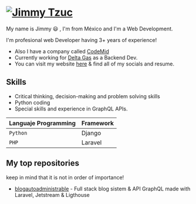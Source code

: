 [![Jimmy Tzuc](https://jimmytzuc.com/assets/img/favicon.png)](https://jimmytzuc.com )
=============
My name is Jimmy 😃 , I'm from México and I'm a Web Development.

I'm profesional web Developer having 3+ years of experience!

* Also I have a company called [CodeMid](https://codemid.mx/) 
* Currently working for [Delta Gas](https://deltagas.com.mx/) as a Backend Dev.
* You can visit my website [here](https://jimmytzuc.com/) & find all of my socials and resume.

## Skills

* Critical thinking, decision-making and problem solving skills
* Python coding
* Special skills and experience in GraphQL APIs.

| Languaje Programming | Framework |
| ------ | ------ |
| `Python` | Django |
| `PHP` | Laravel|

## My top repositories

keep in mind that it is not in order of importance!

- [blogautoadministrable](https://github.com/JimmyTzuc/blogautoadministrable) - Full stack blog sistem & API GraphQL made with Laravel, Jetstream & Ligthouse
